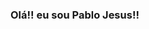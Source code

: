 ### Olá!! eu sou Pablo Jesus!!

<!--
**PabloSolarys/PabloSolarys** is a ✨ _special_ ✨ repository because its `README.md` (this file) appears on your GitHub profile.

Here are some ideas to get you started:

- 🔭 Atualmente ainda não trabalho com programação
- 🌱 Estou estudando Python e cursando Big data
- 😄 Pronouns: ele/dele
